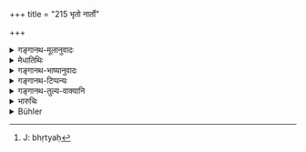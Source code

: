 +++
title = "215 भृतो नार्तो"

+++

<details><summary>गङ्गानथ-मूलानुवादः</summary>

If a hireling, without being ill, does not perform the stipulated work, through arrogance,—he should be fined eight ‘Kṛṣṇalas,’ and should not receive his wages.—(215)
</details>

<details><summary>मेधातिथिः</summary>

उद्दिष्टेन मूल्येनोद्दिष्टं कर्म करोति स इह **भृतो** ऽभिप्रेतः । भृत्यकर्मविशेषेण स्वीकृतो भृतः[^५०] । देहि मे पञ्चरूपकाणि, इदं ते कर्म कर्तास्मीयता कालेन" इत्य् आभाष्य प्रविष्टः, स चेत् कर्म न समापयति, **कृष्णलानि** सौवर्णानि ताम्ररजतयोर् वा कर्मस्वरूपम् अनुबन्धादि च ज्ञात्वा दण्ड्यते । तानि च रूपकाणि वेतनार्थं कल्पितानि न लभेत । यद्य् **अनार्तो दर्पान् न** करोति यथोदितं कर्म । व्याध्यादिनापीडितस्य दर्पाद् अकुर्वतो भृतिहानिर् दण्डनं च । अतः स एवं वक्तुं न लभते- "यावन् मया कर्मांशः कृतस् तदानुरूप्येण देहि" इति । 


[^५०]:
     J: bhṛtyaḥ

- <u>ऋत्विजाम्</u> अप्य् एव दण्डं केचिद् इच्छन्ति स्वेच्छया त्यजताम् ।

- <u>तद् अयुक्तम्</u> । अत्र हि महान् अनर्थो यजमानस्य सामिकृत्ये यजमाने ऽतो दण्डो महान् अत्र युक्तः । यजमानस्य च यन् नष्टं तद् दापनीयाः । दीक्षोपसद्देवव्रतैः शरीरापचये समुत्थातव्यम् । 

- अन्यो यः शिल्पी कंचन कर्मणि प्रवर्तयति तडागखनने देवस्य गृहकरणे "अहं ते समापयिता प्रवर्तस्व" इति, पश्चाच् चापसरेत् तेन स्वामिनः क्षयव्ययायासाः सर्वे संवोढव्याः, भाण्डवाहवणिग्न्यायेन । एष हि न्यायः कात्यायनेन सर्वत्रातिदिष्टः । भाण्डवाहकदोषेण वणिजो यदि द्रव्यं नश्येत् तद्भाण्डवाहको वहेत् । "यो वान्यः कस्यचित् कर्मणि धनम् आबध्यार्धतो निवर्तेत" इति कात्यायनीये सूत्रे धनम् आबध्यासज्य धनव्ययं करयित्वा यद्य् अर्धकृते निवर्तेत सो ऽपि तद् वहेद् इत्य् अनुषङ्गः । एवं यो ऽपि षाण्मस्यः सांवत्सरो वा यथोपपादककर्मकारी भक्तदासस् तस्याप्य् एष एव न्यायः । आह च नारदः ।

- कर्माकुर्वन् प्रतिश्रुत्य कार्यो दत्वा भृतिं बलात् ।

- भृतिं गृहीत्वाकुर्वाणो द्विगुणं भृतिम् आवहेत् ॥

- काले ऽपूर्णे त्यजन् कर्म भृतिनाशनम् अर्हति ॥ न्स्म् ६.५–६ ॥ ८.२१५ ॥

_अनार्तस्य दण्ड उक्तो भृतिहरणं च । आर्तस्येदानीम् उच्यते ।_
</details>

<details><summary>गङ्गानथ-भाष्यानुवादः</summary>

The man who does a stipulated work for a stipulated amount of wages is what is meant by the term ‘*hireling*’ here; *i.e*., the man who has been engaged to do a certain service, and who has agreed to do it within a definite time, if he is paid ‘five rupees’ (for instance), if such a person does not finish the work, he should be fined eight ‘*kṛṣṇala*’—of gold, or of silver, or of copper, in accordance with the nature of the work and other circumstances; and he should not receive the said
*rupees*, which had been fixed as his wages.

But this applies to a case where the man is not ill, and omits to do the stipulated work, ‘*through arrogance*.’ That is, the fine and the loss of wages are to be inflicted only upon the man who is not suffering from any illness, and who omits to do the work through sheer arrogance; so that it is not open to the man to retort—‘Pay me an amount commensurate with the labour already incurred by me.’

Some people hold that this same penalty is to be inflicted upon priests who leave off their work at their own will.

But this is not right; in the case of a sacrificial performance, the loss to the sacr ifi cer, caused by the rites being only half-done, is very great, so that the penalty in this ease should also be heavy; all that the sacrificer has lost should he made good, and the man should also compensate for the physical suffering involved in the saerificer having to repeat, the preliminary rites of the ‘*Dīkṣā*,’ the ‘*Upasad*’ and the ‘*Devavrata*.’

In a case where a mechanic approaches the rich man and urges him to undertake the digging of a tank, or the building of a temple, with the promise that he would supervise the work and see that it is completed, but subsequently slips off, then he should” make good all the loss of money and energy that his employer may have suffered; and thus according to the law of the ‘trader and the carrier,’ this law has been propounded by Kātyāyana as being applicable to all cases: in his *Sutra*, be says—‘If, through the fault of the carrier, the trader suiters some loss, it shall be borne by the carrier,—and so also the man who, having urged a man to invest his money on some undertaking, slinks off, after the work has been only half-done.’ Here ‘*investing*’ means *applying t*
*he* *money to* *the* *work*; and one who makes the man do this, should
make good the loss; such is the sense of the passage.

The law laid down in the verse applies to the person who is engaged on fooding only, for six months, or one year, to do a specified work. Says Nārada—‘If a man does not do the stipulated work, he should be forced to receive his wages and do it; if he receives the wages, but does not do the work, he should suffer double the amount received in wages; if he abandons the work before the end of the stipulated time, he deserves to lose his wages.’—(215)
</details>

<details><summary>गङ्गानथ-टिप्पन्यः</summary>

‘*Kṛṣṇala*’—‘Of gold, silver or copper, according to the nature of the case’ (Medhātithi and Govindarāja); Kullūka also has ‘*suvarṇādi*’, ‘gold and others’, and *not* ‘gold’ only. Buhler has misrepresented him.

This verse is quoted in *Mitākṣarā*’ (2.198);—in ‘*Vyavahāramayūkha*’ (p. 92);—in *Parāśaramādhava* (Vyavahāra, p. 233), which notes that this is meant for a case where the hired man has left the work half undone; if he has done more than half, then only the wages have to be withheld (and there is to be no fine);—in *Aparārka* (p. 797), which notes that he should not receive the wages of even that part of the work which he may have done and in *Kṛtyakalpataru* (102a), which explains ‘*anārtaḥ*’ as not suffering from any disability imposed either by royal command or by supernatural causes.
</details>

<details><summary>गङ्गानथ-तुल्य-वाक्यानि</summary>

**(verses 8.215-217)  
**

*Āpastamba* (2.28.2-3).—‘A servant in tillage who abandons his work
shall be flogged. The same punishment shall be inflicted on a herdsman leaving his work.’

*Viṣṇu* (5.153-154).—‘A hired workman who abandons his work before the
term has expired shall pay the whole amount of the stipulated wages to his employer; and he shall pay 100 *Paṇas* to the King.’

*Yājñavalkya* (2.193-198).—‘If a workman abandons his work after having
received his wages, he shall refund double the amount received by him. If he abandons it before he has received any wages, he should pay to the employer the amount of the stipulated wages; but workmen may be allowed to retain their tools. If the employer has engaged a workman without settling his wages, he should be made by the King to pay the tenth part of the profit that he may have made in trade, in cattle or in agriculture, through the labours of that workman. In a case where the workman has worked beyond the stipulated time and place,—if this additional work decreases the profits of the employer, the latter may give him such wages as he likes for this additional work; but if it has tended to increase his profits, he shall give more. A man shall be paid his wages in accordance with the amount of work done: and neither party shall be stingy (of labour or payment); if the workman is sparing in his labour, he shall receive only what the employer may give him. In the case of a carrier, if he destroys the articles he is carrying, through neglect,—and not through any act of God or of the King—he should be made to replace it; if the employer puts obstacles in the way of his starting, he shall pay double the amount of the stipulated wages. If the carrier abandons the work after he has just started, he should be made to pay the seventh part of the stipulated wages; the fourth part, if he abandons it on the way; the whole of it if he abandons it after going half way of the journey. If the employer dismisses the carrier, he should be made to pay in the same proportion.’

*Nārada* (5.22).—‘Hired servants are of three kinds: highest, middlemost
and lowest; the wages due for their labour are fixed in proportion to their skill and to the value of their services.’

Do. (6.2, 3, 5-9).—‘A master shall regularly pay wages to the servant hired by him, whether it be at the commencement, at the middle, or at the end of his work, just as he had agreed to do. When the amount of the wages has not been fixed, the servant of a trader, a herdsman and an agricultural labourer shall take a tenth part of the profit derived from the trade, the product of the cows and of the grain respectively. If one fails to perform such work as he had promised to do, he shall be compelled to perform it, after first paying him the wages. If he does not perform it after receiving the wages, he must pay back twice the amount of the wages received. One who abandons merchandise which he had agreed to convey to its destination, shall give a sixth part of the wages. An employer who does not pay the wages that he had agreed to give shall forfeit those wages together with interest. A merchant who does not take a conveyance or beasts for draught of burden, after having hired them, shall be made to pay a fourth part of the hire, and the whole, if he leaves them half-way. And so shall a earner who fails to transport the goods entrusted to him forfeit his wages. He shall be compelled to pay twice the amount of his wages if he raises difficulties at the time of starting. When the merchandise has been damaged by the carrier’s fault, he shall have to make good every loss,—not including such losses as may have been caused by fate (accident) or by the King.’

*Bṛhaspati* (16.8-20).—‘The servant for gain or pay is declared to be of
many sorts; another is servant for a share of the grain...—A servant engaged for a day, a month, half-month, a six-month, two months, or a year, must do the work which he promised to do and receive the stipulated wages. A servant for a share of the grain is of two kinds—serving either a husbandman or an owner of cattle; ho shall receive a share of the grain produced, or of the milk; a third or fifth of the produce shall be given to the cultivator of the soil as his share. Let that cultivator to whom food and clothing are given take a fifth part of the crops; and let him who serves in consideration of the profit take a third part of the grain produced. Should a hired servant fail in the performance of ever so small a part of his employer’s work, he forfeits his wages, and may be sued in court for his offence. When a servant does not perform his work after having received his wages, though he is able to work,... he shall be compelled to pay twice as much as his wages as a fine to the King, and to refund the wages to the employer. he who has promised to do work and does not perform it, shall he compelled to do so by forcible means even; and if, through obstinacy, such a servant should still not do it as engaged for, he shall be fined eight *Kṛṣṇalas*, and his wages shall not he given to him. When a servant commanded by his employer does any improper act for the benefit of his employer, the latter shall be held responsible for it. When a master does not pay wages for the labour stipulated, after the work has been performed, he shall be compelled by the King to pay it, and a proportionate fine besides. A man hired for attendance on milch cows shall receive the whole milk every eighth day.’
</details>

<details><summary>भारुचिः</summary>

उत्पन्ने वेतने किंचित्कृतकर्मापि दण्डयितव्यः वेतनं च [न] लभेत, येन दर्पात् कर्मणः प्रक्रान्तस्याकृत्स्नकारी ॥ ८.२१४ ॥
</details>

<details><summary>Bühler</summary>

215	A hired (servant or workman) who, without being ill, out of pride fails to perform his work according to the agreement, shall be fined eight krishnalas and no wages shall be paid to him.
</details>
